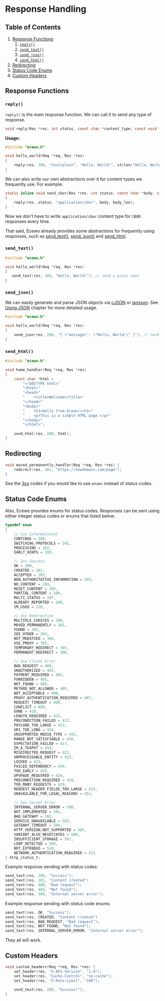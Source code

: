 # Response Handling

## Table of Contents

1. [Response Functions](#response-functions)
    1. [`reply()`](#reply)
    2. [`send_text()`](#send_text)
    3. [`send_json()`](#send_json)
    4. [`send_html()`](#send_html)
2. [Redirecting](#redirecting)
3. [Status Code Enums](#status-code-enums)
4. [Custom Headers](#custom-headers)

## Response Functions

### `reply()`

`reply()` is the main response function. We can call it to send any type of response.

```c
void reply(Res *res, int status, const char *content_type, const void *body, size_t body_len);
```

**Usage:**

```c
#include "ecewo.h"

void hello_world(Req *req, Res *res)
{
    reply(res, 200, "text/plain", "Hello, World!", strlen("Hello, World!"));
}
```

We can also write our own abstractions over it for content types we frequently use. For example:

```c
static inline void send_cbor(Res *res, int status, const char *body, size_t body_len)
{
    reply(res, status, "application/cbor", body, body_len);
}
```

Now we don't have to write `application/cbor` content type for `CBOR` responses every time.

That said, Ecewo already provides some abstractions for frequently using responses, such as [send_text()](#send_text), [send_json()](#send_json) and [send_html](#send_html).

### `send_text()`

```c
#include "ecewo.h"

void hello_world(Req *req, Res *res)
{
   send_text(res, 200, "Hello, World!"); // send a plain text
}
```

### `send_json()`

We can easily generate and parse JSON objects via [cJSON](https://github.com/DaveGamble/cJSON) or [jansson](https://github.com/akheron/jansson). See [Using JSON](/docs/examples/using_json.md) chapter for more detailed usage.

```c
#include "ecewo.h"

void hello_world(Req *req, Res *res)
{
    send_json(res, 200, "{ \"message\": \"Hello, World!\" }"); // send a JSON
}
```

### `send_html()`

```c
#include "ecewo.h"

void home_handler(Req *req, Res *res)
{
    const char *html = 
        "<!DOCTYPE html>"
        "<html>"
        "<head>"
        "    <title>Welcome</title>"
        "</head>"
        "<body>"
        "    <h1>Hello from Ecewo!</h1>"
        "    <p>This is a simple HTML page.</p>"
        "</body>"
        "</html>";
    
    send_html(res, 200, html);
}
```

## Redirecting

```c
void moved_permanently_handler(Req *req, Res *res) {
    redirect(res, 301, "https://newdomain.com/page");
}
```

See the [3xx](#status-code-enums) codes if you would like to use `enums` instead of status codes.

## Status Code Enums

Also, Ecewo provides enums for status codes. Responses can be sent using either integer status codes or enums that listed below:

```c
typedef enum
{
    // 1xx Informational
    CONTINUE = 100,
    SWITCHING_PROTOCOLS = 101,
    PROCESSING = 102,
    EARLY_HINTS = 103,

    // 2xx Success
    OK = 200,
    CREATED = 201,
    ACCEPTED = 202,
    NON_AUTHORITATIVE_INFORMATION = 203,
    NO_CONTENT = 204,
    RESET_CONTENT = 205,
    PARTIAL_CONTENT = 206,
    MULTI_STATUS = 207,
    ALREADY_REPORTED = 208,
    IM_USED = 226,

    // 3xx Redirection
    MULTIPLE_CHOICES = 300,
    MOVED_PERMANENTLY = 301,
    FOUND = 302,
    SEE_OTHER = 303,
    NOT_MODIFIED = 304,
    USE_PROXY = 305,
    TEMPORARY_REDIRECT = 307,
    PERMANENT_REDIRECT = 308,

    // 4xx Client Error
    BAD_REQUEST = 400,
    UNAUTHORIZED = 401,
    PAYMENT_REQUIRED = 402,
    FORBIDDEN = 403,
    NOT_FOUND = 404,
    METHOD_NOT_ALLOWED = 405,
    NOT_ACCEPTABLE = 406,
    PROXY_AUTHENTICATION_REQUIRED = 407,
    REQUEST_TIMEOUT = 408,
    CONFLICT = 409,
    GONE = 410,
    LENGTH_REQUIRED = 411,
    PRECONDITION_FAILED = 412,
    PAYLOAD_TOO_LARGE = 413,
    URI_TOO_LONG = 414,
    UNSUPPORTED_MEDIA_TYPE = 415,
    RANGE_NOT_SATISFIABLE = 416,
    EXPECTATION_FAILED = 417,
    IM_A_TEAPOT = 418,
    MISDIRECTED_REQUEST = 421,
    UNPROCESSABLE_ENTITY = 422,
    LOCKED = 423,
    FAILED_DEPENDENCY = 424,
    TOO_EARLY = 425,
    UPGRADE_REQUIRED = 426,
    PRECONDITION_REQUIRED = 428,
    TOO_MANY_REQUESTS = 429,
    REQUEST_HEADER_FIELDS_TOO_LARGE = 431,
    UNAVAILABLE_FOR_LEGAL_REASONS = 451,

    // 5xx Server Error
    INTERNAL_SERVER_ERROR = 500,
    NOT_IMPLEMENTED = 501,
    BAD_GATEWAY = 502,
    SERVICE_UNAVAILABLE = 503,
    GATEWAY_TIMEOUT = 504,
    HTTP_VERSION_NOT_SUPPORTED = 505,
    VARIANT_ALSO_NEGOTIATES = 506,
    INSUFFICIENT_STORAGE = 507,
    LOOP_DETECTED = 508,
    NOT_EXTENDED = 510,
    NETWORK_AUTHENTICATION_REQUIRED = 511
} http_status_t;
```

Example response sending with status codes:

```c
send_text(res, 200, "Success");
send_text(res, 201, "Content created")
send_text(res, 400, "Bad request");
send_text(res, 404, "Not found");
send_text(res, 500, "Internal server error");
```

Example response sending with status code enums:

```c
send_text(res, OK, "Success");
send_text(res, CREATED, "Content created")
send_text(res, BAD_REQUEST, "Bad request");
send_text(res, NOT_FOUND, "Not found");
send_text(res, INTERNAL_SERVER_ERROR, "Internal server error");
```

They all will work.

## Custom Headers

```c
void custom_headers(Req *req, Res *res) {
    set_header(res, "X-API-Version", "1.0");
    set_header(res, "Cache-Control", "no-cache");
    set_header(res, "X-Rate-Limit", "100");
    
    send_text(res, 200, "Success!");
}
```
